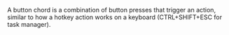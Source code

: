 A button chord is a combination of button presses that trigger an action, similar to how a hotkey action works on a keyboard (CTRL+SHIFT+ESC for task manager).